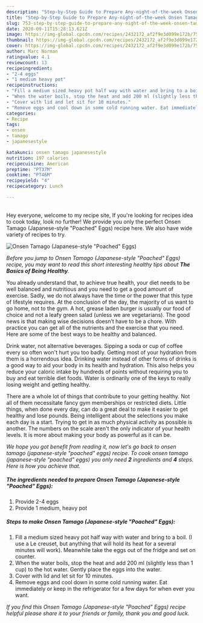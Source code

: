 ```yaml
---
description: "Step-by-Step Guide to Prepare Any-night-of-the-week Onsen Tamago (Japanese-style &amp;#34;Poached&amp;#34; Eggs)"
title: "Step-by-Step Guide to Prepare Any-night-of-the-week Onsen Tamago (Japanese-style &amp;#34;Poached&amp;#34; Eggs)"
slug: 753-step-by-step-guide-to-prepare-any-night-of-the-week-onsen-tamago-japanese-style-and-34-poached-and-34-eggs
date: 2020-09-11T15:28:13.621Z
image: https://img-global.cpcdn.com/recipes/2432172_af2f9e3d099e172b/751x532cq70/onsen-tamago-japanese-style-poached-eggs-recipe-main-photo.jpg
thumbnail: https://img-global.cpcdn.com/recipes/2432172_af2f9e3d099e172b/751x532cq70/onsen-tamago-japanese-style-poached-eggs-recipe-main-photo.jpg
cover: https://img-global.cpcdn.com/recipes/2432172_af2f9e3d099e172b/751x532cq70/onsen-tamago-japanese-style-poached-eggs-recipe-main-photo.jpg
author: Marc Norman
ratingvalue: 4.1
reviewcount: 13
recipeingredient:
- "2-4 eggs"
- "1 medium heavy pot"
recipeinstructions:
- "Fill a medium sized heavy pot half way with water and bring to a boil. (I use a Le creuset, but anything that will hold its heat for a several minutes will work). Meanwhile take the eggs out of the fridge and set on counter."
- "When the water boils, stop the heat and add 200 ml (slightly less than 1 cup) to the hot water. Gently place the eggs into the water."
- "Cover with lid and let sit for 10 minutes."
- "Remove eggs and cool down in some cold running water. Eat immediately or keep in the refrigerator for a few days for when ever you want."
categories:
- Recipe
tags:
- onsen
- tamago
- japanesestyle

katakunci: onsen tamago japanesestyle 
nutrition: 197 calories
recipecuisine: American
preptime: "PT37M"
cooktime: "PT46M"
recipeyield: "4"
recipecategory: Lunch

---
```

<br>
Hey everyone, welcome to my recipe site, If you're looking for recipes idea to cook today, look no further! We provide you only the perfect Onsen Tamago (Japanese-style &#34;Poached&#34; Eggs) recipe here. We also have wide variety of recipes to try.
<br>


![Onsen Tamago (Japanese-style &#34;Poached&#34; Eggs)](https://img-global.cpcdn.com/recipes/2432172_af2f9e3d099e172b/751x532cq70/onsen-tamago-japanese-style-poached-eggs-recipe-main-photo.jpg)

<i>Before you jump to Onsen Tamago (Japanese-style &#34;Poached&#34; Eggs) recipe, you may want to read this short interesting healthy tips about <strong>The Basics of Being Healthy</strong>.</i>

You already understand that, to achieve true health, your diet needs to be well balanced and nutritious and you need to get a good amount of exercise. Sadly, we do not always have the time or the power that this type of lifestyle requires. At the conclusion of the day, the majority of us want to go home, not to the gym. A hot, grease laden burger is usually our food of choice and not a leafy green salad (unless we are vegetarians). The good news is that making wise decisions doesn’t have to be a chore. With practice you can get all of the nutrients and the exercise that you need. Here are some of the best ways to be healthy and balanced.

Drink water, not alternative beverages. Sipping a soda or cup of coffee every so often won't hurt you too badly. Getting most of your hydration from them is a horrendous idea. Drinking water instead of other forms of drinks is a good way to aid your body in its health and hydration. This also helps you reduce your caloric intake by hundreds of points without requiring you to buy and eat terrible diet foods. Water is ordinarily one of the keys to really losing weight and getting healthy.

There are a whole lot of things that contribute to your getting healthy. Not all of them necessitate fancy gym memberships or restricted diets. Little things, when done every day, can do a great deal to make it easier to get healthy and lose pounds. Being intelligent about the selections you make each day is a start. Trying to get in as much physical activity as possible is another. The numbers on the scale aren't the only indicator of your health levels. It is more about making your body as powerful as it can be. 


<i>We hope you got benefit from reading it, now let's go back to onsen tamago (japanese-style &#34;poached&#34; eggs) recipe. To cook onsen tamago (japanese-style &#34;poached&#34; eggs) you only need <strong>2</strong> ingredients and <strong>4</strong> steps. Here is how you achieve that.
</i>

##### The ingredients needed to prepare Onsen Tamago (Japanese-style &#34;Poached&#34; Eggs):

1. Provide 2-4 eggs
1. Provide 1 medium, heavy pot


##### Steps to make Onsen Tamago (Japanese-style &#34;Poached&#34; Eggs):

1. Fill a medium sized heavy pot half way with water and bring to a boil. (I use a Le creuset, but anything that will hold its heat for a several minutes will work). Meanwhile take the eggs out of the fridge and set on counter.
1. When the water boils, stop the heat and add 200 ml (slightly less than 1 cup) to the hot water. Gently place the eggs into the water.
1. Cover with lid and let sit for 10 minutes.
1. Remove eggs and cool down in some cold running water. Eat immediately or keep in the refrigerator for a few days for when ever you want.


<i>If you find this Onsen Tamago (Japanese-style &#34;Poached&#34; Eggs) recipe helpful please share it to your friends or family, thank you and good luck.</i>
